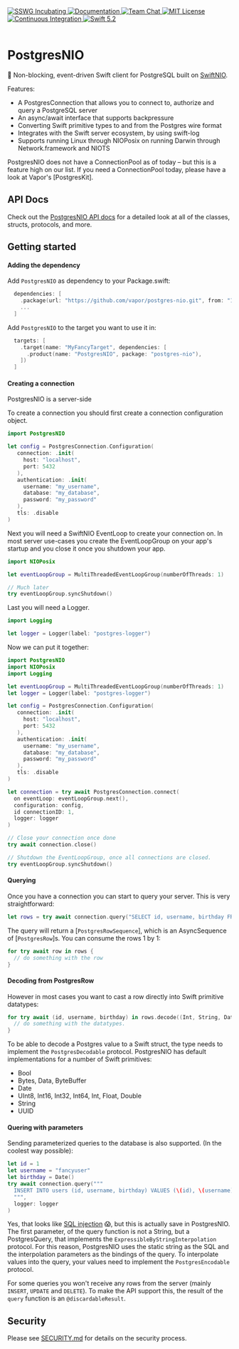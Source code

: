 <a href="https://github.com/swift-server/sswg/blob/main/process/incubation.md#graduated-level">
    <img src="https://img.shields.io/badge/sswg-incubating-green.svg" alt="SSWG Incubating">
</a>
<a href="https://docs.vapor.codes/4.0/">
    <img src="http://img.shields.io/badge/read_the-docs-2196f3.svg" alt="Documentation">
</a>
<a href="https://discord.gg/vapor">
    <img src="https://img.shields.io/discord/431917998102675485.svg" alt="Team Chat">
</a>
<a href="LICENSE">
    <img src="http://img.shields.io/badge/license-MIT-brightgreen.svg" alt="MIT License">
</a>
<a href="https://github.com/vapor/postgres-nio/actions">
    <img src="https://github.com/vapor/postgres-nio/workflows/test/badge.svg" alt="Continuous Integration">
</a>
<a href="https://swift.org">
    <img src="http://img.shields.io/badge/swift-5.2-brightgreen.svg" alt="Swift 5.2">
</a>
<br>
<br>

# PostgresNIO

🐘 Non-blocking, event-driven Swift client for PostgreSQL built on [SwiftNIO].

Features:

- A PostgresConnection that allows you to connect to, authorize and query a PostgreSQL server
- An async/await interface that supports backpressure 
- Converting Swift primitive types to and from the Postgres wire format
- Integrates with the Swift server ecosystem, by using swift-log
- Supports running Linux through NIOPosix on running Darwin through Network.framework and NIOTS

PostgresNIO does not have a ConnectionPool as of today – but this is a feature high on our list. If 
you need a ConnectionPool today, please have a look at Vapor's [PostgresKit]. 

## API Docs

Check out the [PostgresNIO API docs](https://api.vapor.codes/postgres-nio/main/PostgresNIO/) for a 
detailed look at all of the classes, structs, protocols, and more.

## Getting started

#### Adding the dependency

Add `PostgresNIO` as dependency to your Package.swift:

```swift
  dependencies: [
    .package(url: "https://github.com/vapor/postgres-nio.git", from: "1.8.0"),
    ...
  ]
```

Add `PostgresNIO` to the target you want to use it in:
```swift
  targets: [
    .target(name: "MyFancyTarget", dependencies: [
      .product(name: "PostgresNIO", package: "postgres-nio"),
    ])
  ]
```

#### Creating a connection

PostgresNIO is a server-side

To create a connection you should first create a connection configuration object.

```swift
import PostgresNIO

let config = PostgresConnection.Configuration(
   connection: .init(
     host: "localhost",
     port: 5432
   ),
   authentication: .init(
     username: "my_username",
     database: "my_database",
     password: "my_password"
   ),
   tls: .disable
)
```

Next you will need a SwiftNIO EventLoop to create your connection on. In most server use-cases you 
create the EventLoopGroup on your app's startup and you close it once you shutdown your app.

```swift
import NIOPosix

let eventLoopGroup = MultiThreadedEventLoopGroup(numberOfThreads: 1)

// Much later
try eventLoopGroup.syncShutdown()
```

Last you will need a Logger.

```swift
import Logging

let logger = Logger(label: "postgres-logger")
```

Now we can put it together:

```swift
import PostgresNIO
import NIOPosix
import Logging

let eventLoopGroup = MultiThreadedEventLoopGroup(numberOfThreads: 1)
let logger = Logger(label: "postgres-logger")

let config = PostgresConnection.Configuration(
   connection: .init(
     host: "localhost",
     port: 5432
   ),
   authentication: .init(
     username: "my_username",
     database: "my_database",
     password: "my_password"
   ),
   tls: .disable
)

let connection = try await PostgresConnection.connect(
  on eventLoop: eventLoopGroup.next(),
  configuration: config,
  id connectionID: 1,
  logger: logger
)

// Close your connection once done
try await connection.close()

// Shutdown the EventLoopGroup, once all connections are closed.
try eventLoopGroup.syncShutdown()
```

#### Querying

Once you have a connection you can start to query your server. This is very straightforward:

```swift
let rows = try await connection.query("SELECT id, username, birthday FROM users", logger: logger)
```

The query will return a [`PostgresRowSequence`], which is an AsyncSequence of [`PostgresRow`]s. You can 
consume the rows 1 by 1: 

```swift
for try await row in rows {
  // do something with the row
}
```

#### Decoding from PostgresRow

However in most cases you want to cast a row directly into Swift primitive datatypes:

```swift
for try await (id, username, birthday) in rows.decode((Int, String, Date).self, context: .default) {
  // do something with the datatypes.
}
```

To be able to decode a Postgres value to a Swift struct, the type needs to implement the 
`PostgresDecodable` protocol. PostgresNIO has default implementations for a number of Swift 
primitives:

- Bool
- Bytes, Data, ByteBuffer
- Date
- UInt8, Int16, Int32, Int64, Int, Float, Double
- String
- UUID

#### Quering with parameters

Sending parameterized queries to the database is also supported. (In the coolest way possible):

```swift
let id = 1
let username = "fancyuser"
let birthday = Date()
try await connection.query("""
  INSERT INTO users (id, username, birthday) VALUES (\(id), \(username), \(birthday))
  """, 
  logger: logger
)
```

Yes, that looks like [SQL injection](https://en.wikipedia.org/wiki/SQL_injection) 😱, but this is 
actually save in PostgresNIO. The first parameter, of the query function is not a String, but a 
PostgresQuery, that implements the `ExpressibleByStringInterpolation` protocol. For this reason, 
PostgresNIO uses the static string as the SQL and the interpolation parameters as the bindings of 
the query. To interpolate values into the query, your values need to implement the 
`PostgresEncodable` protocol. 

For some queries you won't receive any rows from the server (mainly `INSERT`, `UPDATE` and `DELETE`). 
To make the API support this, the result of the `query` function is an `@discardableResult`. 

## Security

Please see [SECURITY.md](https://github.com/vapor/.github/blob/main/SECURITY.md) for details on the security process.

[EventLoopGroupConnectionPool]: https://github.com/vapor/async-kit/blob/main/Sources/AsyncKit/ConnectionPool/EventLoopGroupConnectionPool.swift
[AsyncKit]: https://github.com/vapor/async-kit/
[SwiftNIO]: https://github.com/apple/swift-nio
